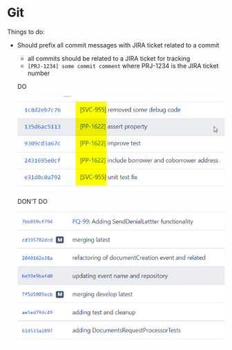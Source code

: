 # Git

Things to do:

* Should prefix all commit messages with JIRA ticket related to a commit
  * all commits should be related to a JIRA ticket for tracking
  * `[PRJ-1234] some commit comment` where PRJ-1234 is the JIRA ticket number
  
  DO

  ![DO](images/git-commit-do.png)

  DON'T DO

  ![DON'T DO](images/git-commit-dont-do.png)